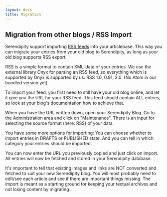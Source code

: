 ```yaml
---
layout: docs
title: Migration
---
```


## Migration from other blogs / RSS Import

Serendipity support importing [RSS feeds](/docs/users/using/rss.html) into your articlebase. This way you can migrate your entries from your old blog to Serendipity, as long as your old blog supports RSS export.

RSS is a simple format to contain XML-data of your entries. We use the external library Onyx for parsing an RSS feed, so everything which is supported by Onyx is supported by us: RSS 1.0, 0.91, 2.0. (No Atom in our bundled version yet)

To import your feed, you first need to still have your old blog online, and let it give you the URL for your RSS feed. This feed should contain ALL entries, so look at your blog's documentation how to achieve that.

When you have the URL written down, open your Serendipity Blog. Go to the Administration area and click on "Maintenance". There is an input for selecting the source format (here: RSS) of your data.

You have some more options for importing: You can choose whether to import entries in DRAFTS or PUBLISHED state. And you can tell in which category your entries should be imported.

You can now enter the URL you previously copied and just click on import. All entries will now be fetched and stored in your Serendipity database.

It's important to tell that existing images and links are NOT converted and fetched to suit your new Serendipity blog. You will most probably need to edit/see each article and see if there are important things missing. The import is meant as a starting ground for keeping your textual archives and not losing content by migrating.
